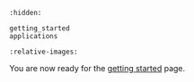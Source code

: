 ```{toctree}
:hidden:

getting_started
applications
```

```{include} ../../README.md
:relative-images:
```

You are now ready for the [getting started](getting_started.md) page.

